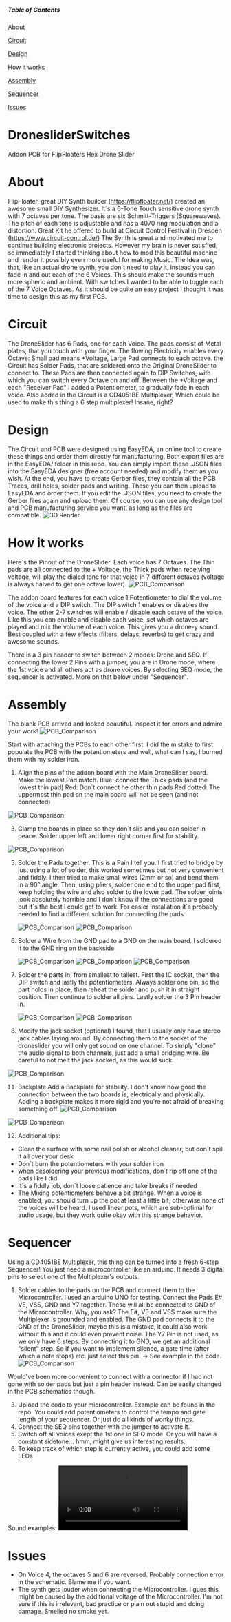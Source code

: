 ##### Table of Contents  
[About](#About)

[Circuit](#Circuit)

[Design](#Design)

[How it works](#How-it-works)

[Assembly](#Assembly)

[Sequencer](#Sequencer)

[Issues](#Issues)

# DronesliderSwitches
Addon PCB for FlipFloaters Hex Drone Slider

# About
FlipFloater, great DIY Synth builder (https://flipfloater.net/) created an awesome small DIY Synthesizer. It´s a 6-Tone Touch sensitive drone synth with 7 octaves per tone. The basis are six Schmitt-Triggers (Squarewaves). The pitch of each tone is adjustable and has a 4070 ring modulation and a distortion. Great Kit he offered to build at Circuit Control Festival in Dresden (https://www.circuit-control.de/)
The Synth is great and motivated me to continue building electronic projects. However my brain is never satisfied, so immediately I started thinking about how to mod this beautiful machine and render it possibly even more useful for making Music.
The Idea was, that, like an actual drone synth, you don´t need to play it, instead you can fade in and out each of the 6 Voices. This should make the sounds much more spheric and ambient. With switches I wanted to be able to toggle each of the 7 Voice Octaves. 
As it should be quite an easy project I thought it was time to design this as my first PCB.

# Circuit
The DroneSlider has 6 Pads, one for each Voice. The pads consist of Metal plates, that you touch with your finger. The flowing Electricity enables every Octave: Small pad means +Voltage, Large Pad connects to each octave. the Circuit has Solder Pads, that are soldered onto the Original DroneSlider to connect to. These Pads are then connected again to DIP Switches, with which you can switch every Octave on and off. Between the +Voltage and each "Receiver Pad" I added a Potentiometer, to gradually fade in each voice.
Also added in the Circuit is a CD4051BE Multiplexer, Which could be used to make this thing a 6 step multiplexer! Insane, right?


# Design
The Circuit and PCB were designed using EasyEDA, an online tool to create these things and order them directly for manufacturing. Both export files are in the EasyEDA/ folder in this repo. You can simply import these .JSON files into the EasyEDA designer (free account needed) and modify them as you wish.
At the end, you have to create Gerber files, they contain all the PCB Traces, drill holes, solder pads and writing. These you can then upload to EasyEDA and order them.
If you edit the .JSON files, you need to create the Gerber files again and upload them. Of course, you can use any design tool and PCB manufacturing service you want, as long as the files are compatible.
![3D Render](/3D_Render.png)

# How it works
Here´s the Pinout of the DroneSlider. Each voice has 7 Octaves. The Thin pads are all connected to the + Voltage, the Thick pads when receiving voltage, will play the dialed tone for that voice in 7 different octaves (voltage is always halved to get one octave lower).
![PCB_Comparison](./images/pinout.jpg)

The addon board features for each voice 1 Potentiometer to dial the volume of the voice and a DIP switch. The DIP switch 1 enables or disables the voice. The other 2-7 switches will enable / disable each octave of the voice.
Like this you can enable and disable each voice, set which octaves are played and mix the volume of each voice. This gives you a drone-y sound. Best coupled with a few effects (filters, delays, reverbs) to get crazy and awesome sounds.

There is a 3 pin header to switch between 2 modes: Drone and SEQ. If connecting the lower 2 Pins with a jumper, you are in Drone mode, where the 1st voice and all others act as drone voices. By selecting SEQ mode, the sequencer is activated. More on that below under "Sequencer".


# Assembly
The blank PCB arrived and looked beautiful. Inspect it for errors and admire your work!
![PCB_Comparison](./images/blank_pcb.jpg)

Start with attaching the PCBs to each other first. I did the mistake to first populate the PCB with the potentiometers and well, what can I say, I burned them with my solder iron.

1. Align the pins of the addon board with the Main DroneSlider board. Make the lowest Pad match.
   Blue: connect the Thick pads (and the lowest thin pad)
   Red: Don´t connect he other thin pads
   Red dotted: The uppermost thin pad on the main board will not be seen (and not connected)
   
![PCB_Comparison](./images/align.jpg)

3. Clamp the boards in place so they don´t slip and you can solder in peace. Solder upper left and lower right corner first for stability.
   
![PCB_Comparison](./images/clamp.jpg)

5. Solder the Pads together. This is a Pain I tell you. I first tried to bridge by just using a lot of solder, this worked sometimes but not very convenient and fiddly.
   I then tried to make small wires (2mm or so) and bend them in a 90° angle. Then, using pliers, solder one end to the upper pad first, keep holding the wire and also solder to the lower pad.
   The solder joints look absolutely horrible and I don´t know if the connections are good, but it´s the best I could get to work. For easier installation it´s probably needed to find a different solution for connecting the pads.

   ![PCB_Comparison](./images/bridges_1.jpg)
   ![PCB_Comparison](./images/Bridges_2.jpg)

6. Solder a Wire from the GND pad to a GND on the main board. I soldered it to the GND ring on the backside.
   
   ![PCB_Comparison](./images/GND_Wire_1.jpg)
   ![PCB_Comparison](./images/GND_Wire_2.jpg)
   ![PCB_Comparison](./images/GND_Wire_side.jpg)

8. Solder the parts in, from smallest to tallest. First the IC socket, then the DIP switch and lastly the potentiometers. Always solder one pin, so the part holds in place, then reheat the solder and push it in straight position.
   Then continue to solder all pins. Lastly solder the 3 Pin header in.

   ![PCB_Comparison](./images/parts_order.jpg)
   ![PCB_Comparison](./images/Header.jpg)

10. Modify the jack socket (optional)
   I found, that I usually only have stereo jack cables laying around. By connecting them to the socket of the droneslider you will only get sound on one channel. To simply "clone" the audio signal to both channels, just add a small bridging wire.
   Be careful to not melt the jack socked, as this would suck.

   ![PCB_Comparison](./images/Jack_Mod.jpg)

11. Backplate
    Add a Backplate for stability. I don't know how good the connection between the two boards is, electrically and physically. Adding a backplate makes it more rigid and you're not afraid of breaking something off.
![PCB_Comparison](./images/backplate1.jpg)

![PCB_Comparison](./images/backplate1.jpg)

12. Additional tips:
   - Clean the surface with some nail polish or alcohol cleaner, but don´t spill it all over your desk
   - Don´t burn the potentiometers with your solder iron
   - when desoldering your previous modifications, don´t rip off one of the pads like I did
   - It´s a fiddly job, don´t loose patience and take breaks if needed
   - The Mixing potentiometers behave a bit strange. When a voice is enabled, you should turn up the pot at least a little bit, otherwise none of the voices will be heard. I used linear pots, which are sub-optimal for audio usage, but they work quite okay with this strange behavior.

# Sequencer
Using a CD4051BE Multiplexer, this thing can be turned into a fresh 6-step Sequencer! You just need a microcontroller like an arduino. It needs 3 digital pins to select one of the Multiplexer's outputs.
1. Solder cables to the pads on the PCB and connect them to the Microcontroller. I used an arduino UNO for testing.
Connect the Pads E#, VE, VSS, GND and Y7 together. These will all be connected to GND of the Microcontroller. Why, you ask?
The E#, VE and VSS make sure the Multiplexer is grounded and enabled.
The GND pad connects it to the GND of the DroneSlider, maybe this is a mistake, it could also work without this and it could even prevent noise.
The Y7 Pin is not used, as we only have 6 steps. By connecting it to GND, we get an additional "silent" step. So if you want to implement silence, a gate time (after which a note stops) etc. just select this pin. -> See example in the code.
![PCB_Comparison](./images/seqConnect_arduino.jpg)

Would've been more convenient to connect with a connector if I had not gone with solder pads but just a pin header instead. Can be easily changed in the PCB schematics though.

3. Upload the code to your microcontroller. Example can be found in the repo. You could add potentiometers to control the tempo and gate length of your sequencer. Or just do all kinds of wonky things.
4. Connect the SEQ pins together with the jumper to activate it.
5. Switch off all voices exept the 1st one in SEQ mode. Or you will have a constant sidetone... hmm, might give us interesting results.
6. To keep track of which step is currently active, you could add some LEDs

Sound examples:
<video controls="" autoplay="" name="media">
    <source src="https://github.com/TrollingInDaDeep/DronesliderSwitches/raw/refs/heads/main/Audio/SEQ_raw.mp3?raw=true" type="audio/mp3">
</video>

# Issues
- On Voice 4, the octaves 5 and 6 are reversed. Probably connection error in the schematic. Blame me if you want.
- The synth gets louder when connecting the Microcontroller. I gues this might be caused by the additional voltage of the Microcontroller. I'm not sure if this is irrelevant, bad practice or plain out stupid and doing damage. Smelled no smoke yet.
